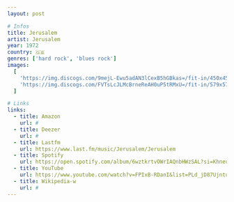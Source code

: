 ```yaml
---
layout: post

# Infos
title: Jerusalem
artist: Jerusalem
year: 1972
country: 🇬🇧
genres: ['hard rock', 'blues rock']
images:
  [
    'https://img.discogs.com/9mejL-Ewu5adAN3lCexB5hGBkas=/fit-in/450x450/filters:strip_icc():format(jpeg):mode_rgb():quality(90)/discogs-images/R-2501404-1287472563.jpeg.jpg',
    'https://img.discogs.com/FVTsLcJLMcBrneReAH0uP5tRMxU=/fit-in/579x571/filters:strip_icc():format(jpeg):mode_rgb():quality(90)/discogs-images/R-2501404-1363027602-6076.jpeg.jpg',
  ]

# Links
links:
  - title: Amazon
    url: #
  - title: Deezer
    url: #
  - title: Lastfm
    url: https://www.last.fm/music/Jerusalem/Jerusalem
  - title: Spotify
    url: https://open.spotify.com/album/6wztkrtvOWrIAQnbHWzSAL?si=KhneuoF-TDmcrFexnB4Igg
  - title: YouTube
    url: https://www.youtube.com/watch?v=FPIxB-RDanI&list=PLd_jD87UjntuiTcJtDM3qtOVJrrf0NqDk
  - title: Wikipedia-w
    url: #
---
```

